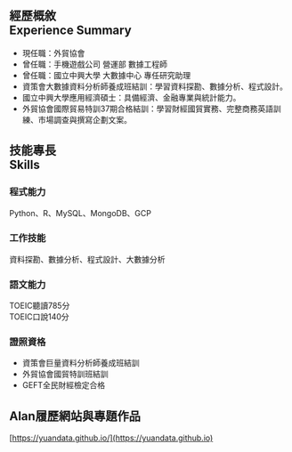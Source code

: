 ## 經歷概敘<br>Experience Summary

* 現任職：外貿協會
* 曾任職：手機遊戲公司 營運部 數據工程師
* 曾任職：國立中興大學 大數據中心 專任研究助理
* 資策會大數據資料分析師養成班結訓：學習資料探勘、數據分析、程式設計。
* 國立中興大學應用經濟碩士：具備經濟、金融專業與統計能力。
* 外貿協會國際貿易特訓37期合格結訓：學習財經國貿實務、完整商務英語訓練、市場調查與撰寫企劃文案。

## 技能專長<br>Skills

### 程式能力
Python、R、MySQL、MongoDB、GCP
### 工作技能
資料探勘、數據分析、程式設計、大數據分析
### 語文能力
TOEIC聽讀785分<br>TOEIC口說140分
### 證照資格
* 資策會巨量資料分析師養成班結訓
* 外貿協會國貿特訓班結訓
* GEFT全民財經檢定合格

## Alan履歷網站與專題作品
[https://yuandata.github.io/](https://yuandata.github.io)
